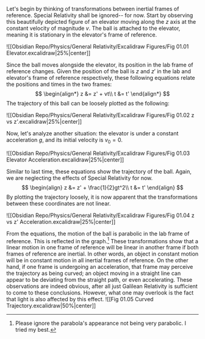 Let's begin by thinking of transformations between inertial frames of reference. Special Relativity shall be ignored-- for now.
Start by observing this beautifully depicted figure of an elevator moving along the $z$ axis at the constant velocity of magnitude $v$. The ball is attached to the elevator, meaning it is stationary in the elevator's frame of reference.

![[Obsidian Repo/Physics/General Relativity/Excalidraw Figures/Fig 01.01 Elevator.excalidraw|25%|center]]

Since the ball moves alongside the elevator, its position in the lab frame of reference changes.
Given the position of the ball is $z$ and $z'$ in the lab and elevator's frame of reference respectively, these following equations relate the positions and times in the two frames:
$$
\begin{align*}
z &= z' + vt\\
t &= t'
\end{align*}
$$
The trajectory of this ball can be loosely plotted as the following:

![[Obsidian Repo/Physics/General Relativity/Excalidraw Figures/Fig 01.02 z vs z'.excalidraw|25%|center]]

Now, let's analyze another situation: the elevator is under a constant acceleration $g$, and its initial velocity is $v_0 = 0$. 

![[Obsidian Repo/Physics/General Relativity/Excalidraw Figures/Fig 01.03 Elevator Acceleration.excalidraw|25%|center]]

Similar to last time, these equations show the trajectory of the ball. Again, we are neglecting the effects of Special Relativity for now.
$$
\begin{align}
z &= z' + \frac{1}{2}gt^2\\
t &= t'
\end{align}
$$
By plotting the trajectory loosely, it is now apparent that the transformations between these coordinates are not linear.

![[Obsidian Repo/Physics/General Relativity/Excalidraw Figures/Fig 01.04 z vs z' Acceleration.excalidraw|25%|center]]

From the equations, the motion of the ball is parabolic in the lab frame of reference. This is reflected in the graph.[^1] 
These transformations show that a linear motion in one frame of reference will be linear in another frame if both frames of reference are inertial. In other words, an object in constant motion will be in constant motion in all inertial frames of reference.
On the other hand, if one frame is undergoing an acceleration, that frame may perceive the trajectory as being curved; an object moving in a straight line can appear to be deviating from the straight path, or even accelerating.
These observations are indeed obvious, after all just Galilean Relativity is sufficient to come to these conclusions. However, what one may overlook is the fact that light is also affected by this effect. 
![[Fig 01.05 Curved Trajectory.excalidraw|50%|center]]

[^1]: Please ignore the parabola's appearance not being very parabolic. I tried my best.
